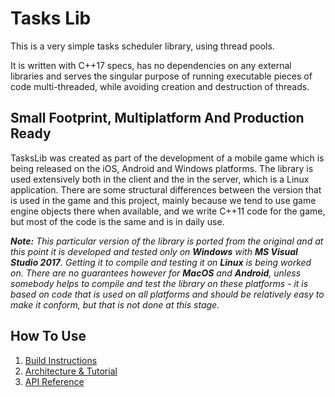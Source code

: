 # Tasks Lib #

This is a very simple tasks scheduler library, using thread pools.

It is written with C++17 specs, has no dependencies on any external libraries and serves the singular purpose of running executable pieces of code multi-threaded, while avoiding creation and destruction of threads.

## Small Footprint, Multiplatform And Production Ready ##

TasksLib was created as part of the development of a mobile game which is being released on the iOS, Android and Windows platforms. The library is used extensively both in the client and the in the server, which is a Linux application. There are some structural differences between the version that is used in the game and this project, mainly because we tend to use game engine objects there when available, and we write C++11 code for the game, but most of the code is the same and is in daily use.

***Note:*** *This particular version of the library is ported from the original and at this point it is developed and tested only on **Windows** with **MS Visual Studio 2017**. Getting it to compile and testing it on **Linux** is being worked on. There are no guarantees however for **MacOS** and **Android**, unless somebody helps to compile and test the library on these platforms - it is based on code that is used on all platforms and should be relatively easy to make it conform, but that is not done at this stage.*

## How To Use ##

1. [Build Instructions](docs/Build.md)
2. [Architecture & Tutorial](docs/Architecture.adoc)
3. [API Reference](docs/Api.md)
